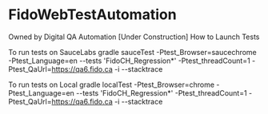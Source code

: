 # FidoWebTestAutomation
Owned by Digital QA Automation
[Under Construction]
How to Launch Tests

To run tests on SauceLabs
gradle sauceTest   -Ptest_Browser=saucechrome -Ptest_Language=en   --tests 'FidoCH_Regression*' -Ptest_threadCount=1 -Ptest_QaUrl=https://qa6.fido.ca -i --stacktrace

To run tests on Local
gradle localTest   -Ptest_Browser=chrome -Ptest_Language=en   --tests 'FidoCH_Regression*' -Ptest_threadCount=1 -Ptest_QaUrl=https://qa6.fido.ca -i --stacktrace

